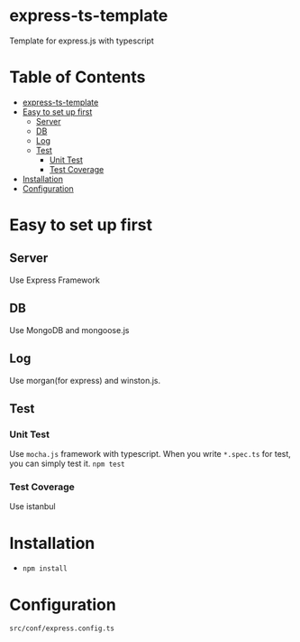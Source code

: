 # express-ts-template
Template for express.js with typescript

Table of Contents
=================

   * [express-ts-template](#express-ts-template)
   * [Easy to set up first](#easy-to-set-up-first)
      * [Server](#server)
      * [DB](#db)
      * [Log](#log)
      * [Test](#test)
         * [Unit Test](#unit-test)
         * [Test Coverage](#test-coverage)
   * [Installation](#installation)
   * [Configuration](#configuration)

# Easy to set up first
## Server
 Use Express Framework

## DB
 Use MongoDB and mongoose.js

## Log
 Use morgan(for express) and winston.js.

## Test
### Unit Test
 Use `mocha.js` framework with typescript. When you write `*.spec.ts` for test, you can simply test it. `npm test`

### Test Coverage
 Use istanbul

# Installation
 * `npm install`

# Configuration
 `src/conf/express.config.ts`
